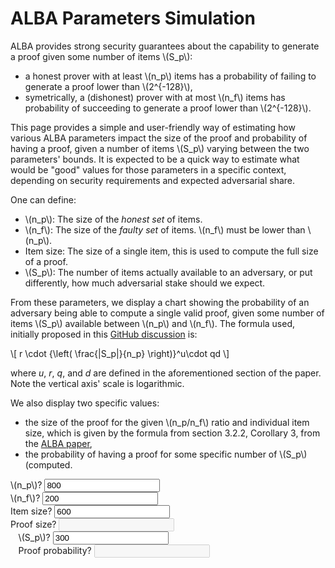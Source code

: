 # ALBA Parameters Simulation

ALBA provides strong security guarantees about the capability to generate a proof given some number of items \\(S_p\\):

* a honest prover with at least \\(n_p\\) items has a probability of
  failing to generate a proof lower than \\(2^{-128}\\),
* symetrically, a (dishonest) prover with at most \\(n_f\\) items
  has probability of succeeding to generate a proof lower than
  \\(2^{-128}\\).

This page provides a simple and user-friendly way of estimating how
various ALBA parameters impact the size of the proof and probability
of having a proof, given a number of items \\(S_p\\) varying between
the two parameters' bounds. It is expected to be a quick way to
estimate what would be "good" values for those parameters in a
specific context, depending on security requirements and expected
adversarial share.

One can define:

* \\(n_p\\): The size of the _honest set_ of items.
* \\(n_f\\): The size of the _faulty set_ of items. \\(n_f\\) must be lower than \\(n_p\\).
* Item size: The size of a single item, this is used to compute the full size of a proof.
* \\(S_p\\): The number of items actually available to an adversary, or put differently, how much adversarial stake should we expect.

From these parameters, we display a chart showing the probability of
an adversary being able to compute a single valid proof, given some
number of items \\(S_p\\) available between \\(n_p\\) and
\\(n_f\\). The formula used, initially proposed in this [GitHub
discussion](https://github.com/cardano-scaling/alba/discussions/17)
is:

\\[
 r \cdot {\left( \frac{|S_p|}{n_p} \right)}^u\cdot qd
\\]

where _u_, _r_, _q_, and _d_ are defined in the aforementioned
section of the paper. Note the vertical axis' scale is logarithmic.

We also display two specific values:

* the size of the proof for the given \\(n_p/n_f\\) ratio and individual
  item size, which is given by the formula from section 3.2.2,
  Corollary 3, from the [ALBA
  paper](https://iohk.io/en/research/library/papers/approximate-lower-bound-arguments/),
* the probability of having a proof for some specific number of \\(S_p\\) (computed.


<div class="col col-md-8">
  <div class="row">
    <div id="chart" class="row" style="width: 100%; margin: auto;" >
      <canvas id="main_chart"></canvas>
    </div>
  </div>
  <div class="row g-3" style="margin: auto;">
    <div class="col col-md-3">
        <label for="n_p" class="form-label">\(n_p\)<span class="help" data-bs-toggle="tooltip" title="Expected number of honest set of items.">?</span></label>
        <input type="number" step="10" class="form-control" id="n_p" value="800">
    </div>
    <div class="col col-md-3">
        <label for="n_f" class="form-label">\(n_f\)<span class="help" data-bs-toggle="tooltip" title="Expected number of faulty set of items.">?</span></label>
        <input type="number" step="10" class="form-control" id="n_f" value="200">
    </div>
    <div class="col col-md-3">
        <label for="item" class="form-label">Item size<span class="help" data-bs-toggle="tooltip" title="Size of a single item.">?</span></label>
        <input type="number" step="10" class="form-control" id="item" value="600">
    </div>
    <div class="col col-md-3">
        <label for="proof_size" class="form-label">Proof size<span class="help" data-bs-toggle="tooltip" title="Total size of proof.">?</span></label>
        <input type="number" class="form-control" id="proof_size" disabled>
    </div>
  </div>
  <div class="row g-3" style="width: 95%; margin: auto;">
    <div class="col col-md-3">
        <label for="s_p" class="form-label">\(S_p\)<span class="help" data-bs-toggle="tooltip" title="Number of items actually available.">?</span></label>
        <input type="number" step="10" class="form-control" id="s_p" value="300">
    </div>
    <div class="col col-md-3">
        <label for="proof_proba" class="form-label">Proof probability<span class="help" data-bs-toggle="tooltip" title="Probability of having a proof for some number of items.">?</span></label>
        <input type="number" class="form-control" id="proof_proba" disabled>
    </div>
    <div class="col-md-3"/>
  </div>
</div>
